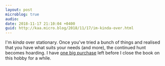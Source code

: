```yaml
---
layout: post
microblog: true
audio: 
date: 2018-11-17 21:10:04 +0400
guid: http://kaa.micro.blog/2018/11/17/im-kinda-over.html
---
```

I'm _kinda_ over stationary. Once you've tried a bunch of things and realised that you have what suits your needs (and more), the continued hunt becomes hoarding. I have [one big purchase](https://www.penchalet.com/reviews/sailor_1911_black_luster_fountain_pen_review.html) left before I close the book on this hobby for a while.
